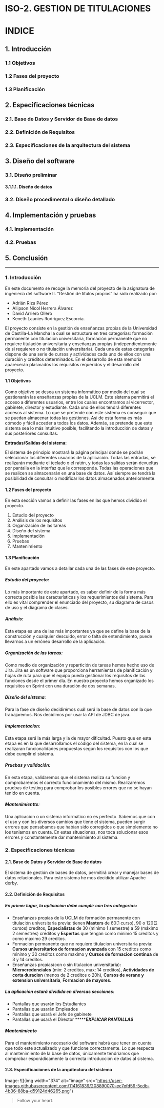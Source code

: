# ISO-2. GESTION DE TITULACIONES

# INDICE
## 1.	Introducción
### 1.1	Objetivos 
### 1.2	Fases del proyecto
### 1.3	Planificación
 
## 2.	Especificaciones técnicas
### 2.1.	 Base de Datos y Servidor de Base de datos 
### 2.2.	 Definición de Requisitos
### 2.3.	 Especificaciones de la arquitectura del sistema

## 3.	Diseño del software
### 3.1.	 Diseño preliminar
#### 3.1.1.1.	Diseño de datos
### 3.2.	 Diseño procedimental o diseño detallado

## 4.	Implementación y pruebas
### 4.1.	 Implementación
### 4.2.	Pruebas

## 5.	Conclusión 
____________________________________________________________________________________________________________________________________________________________________

### 1. Introducción
En este documento se recoge la memoria del proyecto de la asignatura de ingeniería del software II. “Gestión de títulos propios” ha sido realizado por:
-	Adrián Riza Pérez
-	Allipson Nicol Herrera Álvarez
-	David Arriero Ollero
-	Keneth Launies Rodríguez Escorcia.

El proyecto consiste en la gestión de enseñanzas propias de la Universidad de Castilla-La Mancha la cual se estructura en tres categorías: formación permanente con titulación universitaria, formación permanente que no requiere titulación universitaria y enseñanzas propias (independientemente de si requieren o no titulación universitaria).
Cada una de estas categorías dispone de una serie de cursos y actividades cada uno de ellos con una duración y créditos determinados. En el desarrollo de esta memoria aparecerán plasmados los requisitos requeridos y el desarrollo del proyecto.

#### 1.1 Objetivos
Como objetivo se desea un sistema informático por medio del cual se gestionarán las enseñanzas propias de la UCLM. Este sistema permitirá el acceso a diferentes usuarios, entre los cuales encontramos al vicerrector, gabinete, director y estudiante. Cada uno de ellos tendrá diferentes accesos al sistema.
Lo que se pretende con este sistema es conseguir que se puedan almacenar todas las gestiones. Así de esta forma es más cómodo y fácil acceder a todos los datos. Además, se pretende que este sistema sea lo más intuitivo posible, facilitando la introducción de datos y sus posteriores consultas.

**Entradas/Salidas del sistema:**

El sistema de principio mostrará la página principal donde se podrán seleccionar los diferentes usuarios de la aplicación. Todas las entradas, se realizarán mediante el teclado o el ratón, y todas las salidas serán devueltas por pantalla en la interfaz que le corresponda.
Todas las operaciones que se realicen se almacenarán en una base de datos. Así siempre se tendrá la posibilidad de consultar o modificar los datos almacenados anteriormente.

#### 1.2 Fases del proyecto
En esta sección vamos a definir las fases en las que hemos dividido el proyecto.
1.	Estudio del proyecto
2.	Análisis de los requisitos
3.	Organización de las tareas 
4.	Diseño del sistema
5.	Implementación
6.	Pruebas
7. Mantenimiento

#### 1.3 Planificación
En este apartado vamos a detallar cada una de las fases de este proyecto. 
##### Estudio del proyecto:
Lo más importante de este apartado, es saber definir de la forma más correcta posible las características y los requerimientos del sistema. Para ello es vital comprender el enunciado del proyecto, su diagrama de casos de uso y el diagrama de clases.
##### Análisis:
Esta etapa es una de las más importantes ya que se define la base de la construcción y cualquier descuido, error o falta de entendimiento, puede llevarnos a un erróneo desarrollo de la aplicación.
##### Organización de las tareas:
Como medio de organización y repartición de tareas hemos hecho uso de Jira. Jira es un software que proporciona herramientas de planificación y hojas de ruta para que el equipo pueda gestionar los requisitos de las funciones desde el primer día. En nuestro proyecto hemos organizado los requisitos en Sprint con una duración de dos semanas. 
##### Diseño del sistema:
Para la fase de diseño decidirémos cuál será la base de datos con la que trabajaremos. Nos decidimos por usar la API de JDBC de java.
##### Implementacion:
Esta etapa será la más larga y la de mayor dificultad. Puesto que en esta etapa es en la que desarrollamos el código del sistema, en la cual se realizaran funcionalidades propuestas según los requisitos con los que debe cumplir el sistema.
##### Pruebas y validación:
En esta etapa, validaremos que el sistema realiza su funcion y comprobaremos el correcto funcionamiento del mismo. Realizaremos pruebas de testing para comprobar los posibles errores que no se hayan tenido en cuenta.
##### Mantenimientto:
Una aplicacion o un sistema informático no es perfecto. Sabemos que con el uso y con los diversos cambios que tiene el sistema, pueden surgir errores que pensabamos que habían sido corregidos o que simplemente no los teniamos en cuenta. En estas situaciones, nos toca solucionar esos errores y constantemente dar mantenimiento al sistema.

### 2.	Especificaciones técnicas
#### 2.1.	 Base de Datos y Servidor de Base de datos 
El sistema de gestión de bases de datos, permitirá crear y manejar bases de datos relacionales. 
Para este sistema he mos decidido utilizar Apache derby. 

#### 2.2.	 Definición de Requisitos
##### En primer lugar, la aplicacion debe cumplir con tres categorias:

- Enseñanzas propias de la UCLM de formación permanente con titulación universitaria previa: tienen **Masters** de 60(1 curso), 90 o 120(2 cursos) creditos, **Especialistas** de 30 (minimo 1 semestre) a 59 (máximo 2 semestres) créditos y **Espertos** que tengan como minimo 15 creditos y como maximo 29 creditos.
- Formacion permanente que no requiere titulacion universitaria previa: **Cursos universitarios de formacion avanzada** con 15 creditos como minimo y 30 creditos como maximo y **Cursos de formacion continua** de 3 y 14 creditos.
- Enseñanzas propias(con o sin titulacion universitaria): **Microcredenciales** (min: 2 creditos, max: 14 creditos), **Actividades de corta duracion** (menos de 2 creditos o 20h), **Cursos de verano y extension universitaria**, **Formacion de mayores**.

##### La aplicacion estará dividida en diversas secciones:
- Pantallas que usarán los Estudiantes
- Pantallas que usarán Empleados
- Pantallas que usará el Jefe de gabinete 
- Pantallas que usará el Director
******************************EXPLICAR PANTALLAS*************************
##### Mantenimiento
Para el mantenimiento necesario del software habrá que tener en cuenta que todo este actualizado y que funcione correctamente. Lo que respecta al mantenimiento de la base de datos, únicamente tendríamos que comprobar esporádicamente la correcta introducción de datos al sistema. 

#### 2.3.	 Especificaciones de la arquitectura del sistema

Image:
![](img width="374" alt="image" src="https://user-images.githubusercontent.com/114161839/208890070-ec7efd59-5cdb-4b36-88ba-d59124d46265.png")


> Follow your heart.
